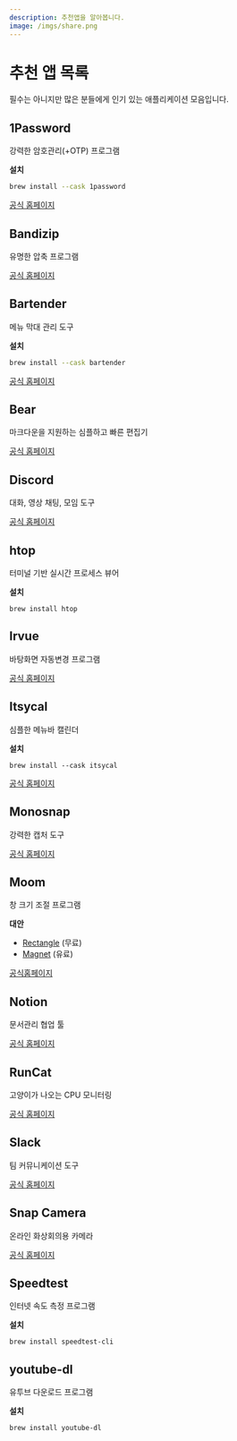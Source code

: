 ```yaml
---
description: 추천앱을 알아봅니다.
image: /imgs/share.png
---
```


# 추천 앱 목록

필수는 아니지만 많은 분들에게 인기 있는 애플리케이션 모음입니다.

## 1Password <Badge text="유료" />

강력한 암호관리(+OTP) 프로그램

**설치**

```sh
brew install --cask 1password
```

[공식 홈페이지](https://1password.com/)

## Bandizip <Badge text="유료" />

유명한 압축 프로그램

[공식 홈페이지](https://kr.bandisoft.com/bandizip.mac/)

## Bartender <Badge text="유료" />

메뉴 막대 관리 도구

**설치**

```sh
brew install --cask bartender
```

[공식 홈페이지](https://www.macbartender.com/)

## Bear <Badge text="부분 유료" />

마크다운을 지원하는 심플하고 빠른 편집기

[공식 홈페이지](https://bear.app/)

## Discord <Badge text="무료" />

대화, 영상 채팅, 모임 도구

[공식 홈페이지](https://discord.com/)

## htop <Badge text="무료" />

터미널 기반 실시간 프로세스 뷰어

**설치**

```
brew install htop
```

## Irvue <Badge text="부분 유료" />

바탕화면 자동변경 프로그램

[공식 홈페이지](https://irvue.tumblr.com/)

## Itsycal <Badge text="무료" />

심플한 메뉴바 캘린더

**설치**

```
brew install --cask itsycal
```

[공식 홈페이지](https://www.mowglii.com/itsycal/)

## Monosnap <Badge text="부분 유료" />

강력한 캡처 도구

[공식 홈페이지](https://monosnap.com/welcome)

## Moom <Badge text="유료" />

창 크기 조절 프로그램

**대안**

- [Rectangle](https://rectangleapp.com/) (무료)
- [Magnet](https://magnet.crowdcafe.com/) (유료)

[공식홈페이지](https://manytricks.com/moom/)

## Notion <Badge text="부분 유료" />

문서관리 협업 툴

[공식 홈페이지](https://notion.so/)

## RunCat <Badge text="부분 유료" />

고양이가 나오는 CPU 모니터링

[공식 홈페이지](https://kyome.io/runcat/index.html?lang=en)

## Slack <Badge text="부분 유료" />

팀 커뮤니케이션 도구

[공식 홈페이지](https://slack.com/)

## Snap Camera <Badge text="무료" />

온라인 화상회의용 카메라

[공식 홈페이지](https://snapcamera.snapchat.com/)

## Speedtest <Badge text="무료" />

인터넷 속도 측정 프로그램

**설치**

```
brew install speedtest-cli
```

## youtube-dl <Badge text="무료" />

유투브 다운로드 프로그램

**설치**

```
brew install youtube-dl
```
